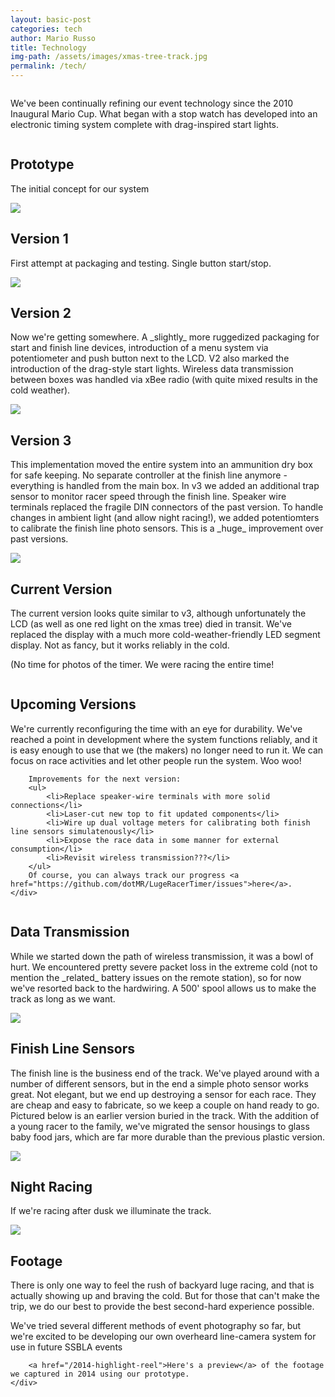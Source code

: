 ```yaml
---
layout: basic-post
categories: tech
author: Mario Russo
title: Technology
img-path: /assets/images/xmas-tree-track.jpg
permalink: /tech/
---
```


<div class="row">
	<div class="full column">
		<p>We've been continually refining our event technology since the 2010 Inaugural Mario Cup. What began with a stop watch has developed into an electronic timing system complete with drag-inspired start lights.</p>
	</div>
</div>

<!-- more -->

<div class="row">
	<div class="two-thirds column">
		<div class="underline-heading">
			<h2>Prototype</h2>
		</div>
		<p>The initial concept for our system</p>
		<img src='/assets/images/timer-unboxed.jpg'/>
	</div>
</div>

<div class="row">
	<div class="two-thirds column">
		<div class="underline-heading">
			<h2>Version 1</h2>
		</div>
		<p>First attempt at packaging and testing. Single button start/stop.</p>
		<img src='/assets/images/timer-v1.jpg'/>
	</div>
</div>

<div class="row">
	<div class="two-thirds column">
		<div class="underline-heading">
			<h2>Version 2</h2>
		</div>
		<p>Now we're getting somewhere. A _slightly_ more ruggedized packaging for start and finish line devices,  introduction of a menu system via potentiometer and push button next to the LCD. V2 also marked the introduction of the drag-style start lights. Wireless data transmission between boxes was handled via xBee radio (with quite mixed results in the cold weather).</p>
		<img src='/assets/images/timer-v2-all.jpg'/>
	</div>
</div>

<div class="row">
	<div class="two-thirds column">
		<div class="underline-heading">
			<h2>Version 3</h2>
		</div>
		<p>This implementation moved the entire system into an ammunition dry box for safe keeping. No separate controller at the finish line anymore - everything is handled from the main box. In v3 we added an additional trap sensor to monitor racer speed through the finish line. Speaker wire terminals replaced the fragile DIN connectors of the past version. To handle changes in ambient light (and allow night racing!), we added potentiomters to calibrate the finish line photo sensors. This is a _huge_ improvement over past versions.</p>
		<img src='/assets/images/timer-v3-detail.jpg'/>
	</div>
</div>

<div class="row">
	<div class="two-thirds column">
		<div class="underline-heading">
			<h2>Current Version</h2>
		</div>
		<p>The current version looks quite similar to v3, although unfortunately the LCD (as well as one red light on the xmas tree) died in transit. We've replaced the display with a much more cold-weather-friendly LED segment display. Not as fancy, but it works reliably in the cold.</p>
		<p>(No time for photos of the timer. We were racing the entire time!</p>
	</div>
</div>

<div class="row">
	<div class="two-thirds column">
		<div class="underline-heading">
			<h2>Upcoming Versions</h2>
		</div>
		<p>We're currently reconfiguring the time with an eye for durability. We've reached a point in development where the system functions reliably, and it is easy enough to use that we (the makers) no longer need to run it. We can focus on race activities and let other people run the system. Woo woo!</p>

		Improvements for the next version:
		<ul>
			<li>Replace speaker-wire terminals with more solid connections</li>
			<li>Laser-cut new top to fit updated components</li>
			<li>Wire up dual voltage meters for calibrating both finish line sensors simulatenously</li>
			<li>Expose the race data in some manner for external consumption</li>
			<li>Revisit wireless transmission???</li>
		</ul>
		Of course, you can always track our progress <a href="https://github.com/dotMR/LugeRacerTimer/issues">here</a>.
	</div>
</div>

<div class="row">
	<div class="two-thirds column">
		<div class="underline-heading">
			<h2>Data Transmission</h2>
		</div>
		<p>While we started down the path of wireless transmission, it was a bowl of hurt. We encountered pretty severe packet loss in the extreme cold (not to mention the _related_ battery issues on the remote station), so for now we've resorted back to the hardwiring. A 500' spool allows us to make the track as long as we want.</p>
		<img src='/assets/images/sensor-wires.jpg'/>
	</div>
</div>

<div class="row">
	<div class="two-thirds column">
		<div class="underline-heading">
			<h2>Finish Line Sensors</h2>
		</div>
		<p>The finish line is the business end of the track. We've played around with a number of different sensors, but in the end a simple photo sensor works great. Not elegant, but we end up destroying a sensor for each race. They are cheap and easy to fabricate, so we keep a couple on hand ready to go. Pictured below is an earlier version buried in the track. With the addition of a young racer to the family, we've migrated the sensor housings to glass baby food jars, which are far more durable than the previous plastic version.</p>
		<img src='/assets/images/sensor-detail.jpg'/>
	</div>
</div>

<div class="row">
	<div class="two-thirds column">
		<div class="underline-heading">
			<h2>Night Racing</h2>
		</div>
		<p>If we're racing after dusk we illuminate the track.</p>
		<img src='/assets/images/sensor-install.jpg'/>
	</div>
</div>

<div class="row">
	<div class="two-thirds column">
		<div class="underline-heading">
			<h2>Footage</h2>
		</div>
		<p>There is only one way to feel the rush of backyard luge racing, and that is actually showing up and braving the cold. But for those that can't make the trip, we do our best to provide the best second-hard experience possible.</p>
		<p>We've tried several different methods of event photography so far, but we're excited to be developing our own overheard line-camera system for use in future SSBLA events</p>

		<a href="/2014-highlight-reel">Here's a preview</a> of the footage we captured in 2014 using our prototype.
	</div>
</div>